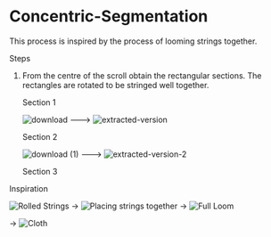 # Concentric-Segmentation

This process is inspired by the process of looming strings together. 


Steps

1. From the centre of the scroll obtain the rectangular sections. The rectangles are rotated to be stringed well together.
   
   Section 1
   
   ![download](https://github.com/Yuri-Njathi/Concentric-Segmentation/assets/54037190/f6db1faf-7757-4217-b30f-48168750ecdf) --->
   ![extracted-version](https://github.com/Yuri-Njathi/Concentric-Segmentation/assets/54037190/bb8ce18f-4a13-4ecc-9088-0703fa8ff98e)

   Section 2

   ![download (1)](https://github.com/Yuri-Njathi/Concentric-Segmentation/assets/54037190/16f7ab2d-3e1a-4b0e-99e7-f85e9fc67875) --->
   ![extracted-version-2](https://github.com/Yuri-Njathi/Concentric-Segmentation/assets/54037190/b0b0db01-c1c9-497d-a3e4-a476e30bf0fb)

   Section 3
   
   


Inspiration

![Rolled Strings](https://encrypted-tbn0.gstatic.com/images?q=tbn:ANd9GcQL6K6YyQikKAqKy78EH_P0nEG39q-BcxiclA&usqp=CAU)
->
![Placing strings together](https://encrypted-tbn0.gstatic.com/images?q=tbn:ANd9GcSQwvVhuWPCh1Yre3EdhLpk_LMP0sfTpLk-yw&usqp=CAU)
->
![Full Loom](https://www.afieldguidetoneedlework.com/uploads/2/8/1/7/28173247/img-8480_orig.jpg)

->
![Cloth](https://img.freepik.com/premium-vector/wide-blank-old-scroll-blueprint-roll-template-white_88653-958.jpg?w=2000)
